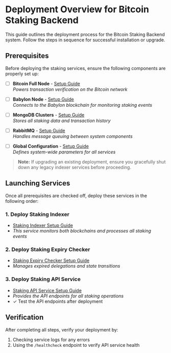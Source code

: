 # Deployment Overview for Bitcoin Staking Backend

This guide outlines the deployment process for the Bitcoin Staking Backend system. Follow the steps in sequence for successful installation or upgrade.

## Prerequisites

Before deploying the staking services, ensure the following components are properly set up:

- [ ] **Bitcoin Full Node** - [Setup Guide]()  
  _Powers transaction verification on the Bitcoin network_

- [ ] **Babylon Node** - [Setup Guide](../../../babylon-node/README.md)  
  _Connects to the Babylon blockchain for monitoring staking events_

- [ ] **MongoDB Clusters** - [Setup Guide]()  
  _Stores all staking data and transaction history_

- [ ] **RabbitMQ** - [Setup Guide]()  
  _Handles message queuing between system components_

- [ ] **Global Configuration** - [Setup Guide](../services/global-config.md)  
  _Defines system-wide parameters for all services_

<!-- - [ ] **Database Migration (Optional)** - Clone Phase-1 database snapshot, apply snapshot to new MongoDB clusters.  
  _Required only if supporting Phase-1 registration data_ -->

> **Note:** If upgrading an existing deployment, ensure you gracefully shut down any legacy indexer services before proceeding.

## Launching Services

Once all prerequisites are checked off, deploy these services in the following order:

### 1. Deploy Staking Indexer
- [Staking Indexer Setup Guide](../services/staking-indexer.md)
- _This service monitors both blockchains and processes all staking events_

### 2. Deploy Staking Expiry Checker
- [Staking Expiry Checker Setup Guide](../services/staking-expiry-checker.md)
- _Manages expired delegations and state transitions_

### 3. Deploy Staking API Service
- [Staking API Service Setup Guide](../services/staking-api-service.md)
- _Provides the API endpoints for all staking operations_
- ✓ Test the API endpoints after deployment

## Verification

After completing all steps, verify your deployment by:
1. Checking service logs for any errors
2. Using the `/healthcheck` endpoint to verify API service health
